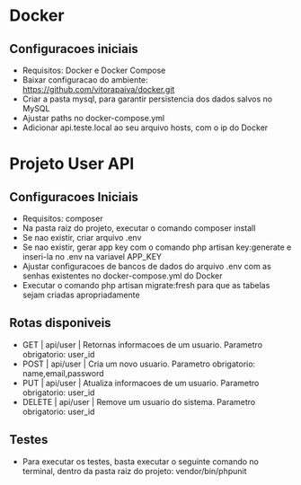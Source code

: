 # Docker

## Configuracoes iniciais

- Requisitos: Docker e Docker Compose
- Baixar configuracao do ambiente: https://github.com/vitorapaiva/docker.git
- Criar a pasta mysql, para garantir persistencia dos dados salvos no MySQL
- Ajustar paths no docker-compose.yml
- Adicionar api.teste.local ao seu arquivo hosts, com o ip do Docker

# Projeto User API

## Configuracoes Iniciais

- Requisitos: composer
- Na pasta raiz do projeto, executar o comando composer install
- Se nao existir, criar arquivo .env
- Se nao existir, gerar app key com o comando php artisan key:generate e inseri-la no .env na variavel APP_KEY
- Ajustar configuracoes de bancos de dados do arquivo .env com as senhas existentes no docker-compose.yml do Docker
- Executar o comando php artisan migrate:fresh para que as tabelas sejam criadas apropriadamente

## Rotas disponiveis

- GET      | api/user     | Retornas informacoes de um usuario. Parametro obrigatorio: user_id
- POST     | api/user     | Cria um novo usuario. Parametro obrigatorio: name,email,password
- PUT      | api/user     | Atualiza informacoes de um usuario. Parametro obrigatorio: user_id
- DELETE   | api/user     | Remove um usuario do sistema. Parametro obrigatorio: user_id

## Testes

- Para executar os testes, basta executar o seguinte comando no terminal, dentro da pasta raiz do projeto: vendor/bin/phpunit